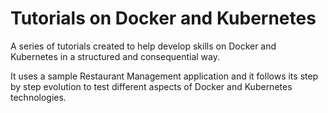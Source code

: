 # Tutorials on Docker and Kubernetes
A series of tutorials created to help develop skills on Docker and Kubernetes in a structured and consequential way. 

It uses a sample Restaurant Management application and it follows its step by step evolution to test different aspects of Docker and Kubernetes technologies.